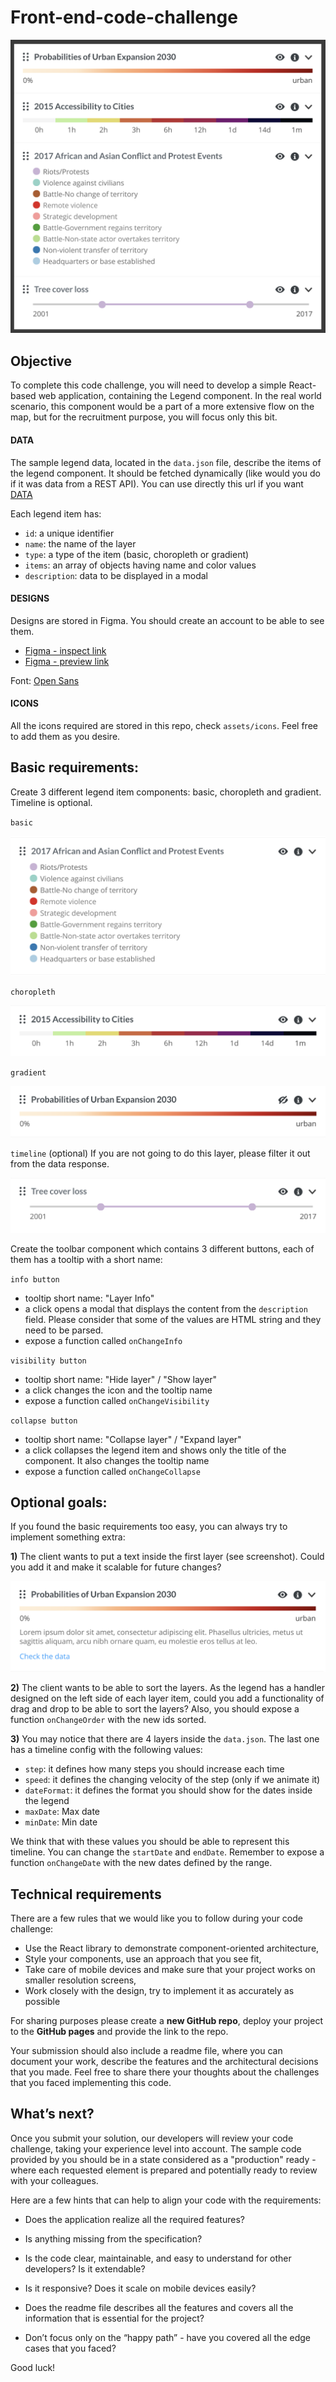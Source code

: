 # Front-end-code-challenge

![legend](assets/images/legend.png)


## Objective
To complete this code challenge, you will need to develop a simple React-based web application, containing the Legend component. In the real world scenario, this component would be a part of a more extensive flow on the map, but for the recruitment purpose, you will focus only this bit.

#### DATA
The sample legend data, located in the `data.json` file, describe the items of the legend component. It should be fetched dynamically (like would you do if it was data from a REST API). You can use directly this url if you want [DATA](https://raw.githubusercontent.com/Vizzuality/front-end-code-challenge/master/data.json)

Each legend item has:
- `id`: a unique identifier
- `name`: the name of the layer
- `type`: a type of the item (basic, choropleth or gradient)
- `items`: an array of objects having name and color values
- `description`: data to be displayed in a modal

#### DESIGNS
Designs are stored in Figma. You should create an account to be able to see them.

- [Figma - inspect link](https://www.figma.com/file/CcReFFvkqC2FZoCi8yiGhb/Code-Challenge?node-id=0%3A1)
- [Figma - preview link](https://www.figma.com/proto/CcReFFvkqC2FZoCi8yiGhb/Code-Challenge?node-id=1%3A415&scaling=min-zoom)


Font: [Open Sans](https://fonts.google.com/specimen/Open+Sans)

#### ICONS
All the icons required are stored in this repo, check `assets/icons`. Feel free to add them as you desire.


## Basic requirements:
Create 3 different legend item components: basic, choropleth and gradient. Timeline is optional.

`basic`

![basic](assets/images/basic.png)

`choropleth`

![choropleth](assets/images/choropleth.png)

`gradient`

![gradient](assets/images/gradient.png)

`timeline` (optional)
If you are not going to do this layer, please filter it out from the data response.

![timeline](assets/images/timeline.png)

Create the toolbar component which contains 3 different buttons, each of them has a tooltip with a short name:

`info button`
  - tooltip short name: "Layer Info"
  - a click opens a modal that displays the content from the `description` field. Please consider that some of the values are HTML string and they need to be parsed.
  - expose a function called `onChangeInfo`

`visibility button`
  - tooltip short name: "Hide layer" / "Show layer"
  - a click changes the icon and the tooltip name
  - expose a function called `onChangeVisibility`

`collapse button`
  - tooltip short name: "Collapse layer" / "Expand layer"
  - a click collapses the legend item and shows only the title of the component. It also changes the tooltip name
  - expose a function called `onChangeCollapse`

## Optional goals:
If you found the basic requirements too easy, you can always try to implement something extra:

**1)** The client wants to put a text inside the first layer (see screenshot). Could you add it and make it scalable for future changes?

![additional-text](assets/images/additional-text.png)


**2)** The client wants to be able to sort the layers. As the legend has a handler designed on the left side of each layer item, could you add a functionality of drag and drop to be able to sort the layers? Also, you should expose a function `onChangeOrder` with the new ids sorted.


**3)** You may notice that there are 4 layers inside the `data.json`. The last one has a timeline config with the following values:
- `step`: it defines how many steps you should increase each time
- `speed`: it defines the changing velocity of the step (only if we animate it)
- `dateFormat`: it defines the format you should show for the dates inside the legend
- `maxDate`: Max date
- `minDate`: Min date

We think that with these values you should be able to represent this timeline. You can change the `startDate` and `endDate`. Remember to expose a function `onChangeDate` with the new dates defined by the range.






## Technical requirements
There are a few rules that we would like you to follow during your code challenge:
  - Use the React library to demonstrate component-oriented architecture,
  - Style your components, use an approach that you see fit,
  - Take care of mobile devices and make sure that your project works on smaller resolution screens,
  - Work closely with the design, try to implement it as accurately as possible

For sharing purposes please create a **new GitHub repo**, deploy your project to the **GitHub pages** and provide the link to the repo.

Your submission should also include a readme file, where you can document your work, describe the features and the architectural decisions that you made. Feel free to share there your thoughts about the challenges that you faced implementing this code.


## What’s next?
Once you submit your solution, our developers will review your code challenge, taking your experience level into account. The sample code provided by you should be in a state considered as a "production" ready - where each requested element is prepared and potentially ready to review with your colleagues.

Here are a few hints that can help to align your code with the requirements:
- Does the application realize all the required features?
- Is anything missing from the specification?

- Is the code clear, maintainable, and easy to understand for other developers? Is it extendable?
- Is it responsive? Does it scale on mobile devices easily?
- Does the readme file describes all the features and covers all the information that is essential for the project?
- Don’t focus only on the “happy path” - have you covered all the edge cases that you faced?

Good luck!
